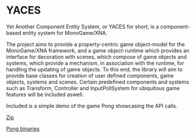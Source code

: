 # YACES
Yet Another Component Entity System, or YACES for short, is a component-based entity system for MonoGame/XNA.

The project aims to provide a property-centric game object-model for the MonoGame/XNA framework, and a game object-runtime which provides an interface for decoration with scenes, which compose of game objects and systems, which provide a mechanism, in association with the runtime, for handling the updating of game objects. To this end, the library will aim to provide base classes for creation of user defined components, game objects, systems and scenes. Certain predefined components and systems such as Transform, Controller and InputPollSystem for ubiquitous game features will be included aswell.

Included is a simple demo of the game Pong showcasing the API calls.

[Zip](/final_delivery.zip)

[Pong binaries](/Demos/Pong/Pong/bin/Debug)
